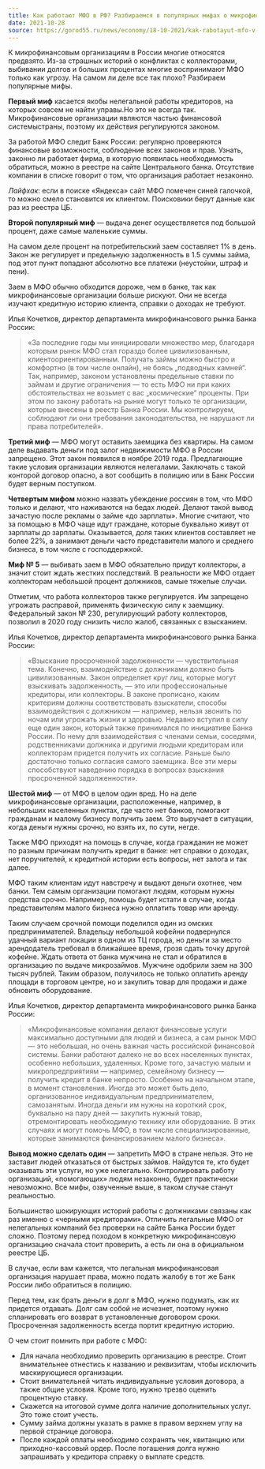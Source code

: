 ```yaml
---
title: Как работают МФО в РФ? Разбираемся в популярных мифах о микрофинансовых организациях
date: 2021-10-28
source: https://gorod55.ru/news/economy/18-10-2021/kak-rabotayut-mfo-v-rf-razbiraemsya-v-populyarnyh-mifah-o-mikrofinansovyh-organizatsiyah
---
```


К микрофинансовым организациям в России многие относятся предвзято. Из-за страшных историй о конфликтах с коллекторами, выбивании долгов и больших процентах многие воспринимают МФО только как угрозу. На самом ли деле все так плохо? Разбираем популярные мифы.

**Первый миф** касается якобы нелегальной работы кредиторов, на которых совсем не найти управы.Но это не всегда так. Микрофинансовые организации являются частью финансовой системыстраны, поэтому их действия регулируются законом.

За работой МФО следит Банк России: регулярно проверяются финансовые возможности, соблюдение всех законов и прав. Узнать, законно ли работает фирма, в которую появилась необходимость обратиться, можно в реестре на сайте Центрального банка. Отсутствие компании в списке говорит о том, что организация работает незаконно.

*Лайфхак*: если в поиске «Яндекса» сайт МФО помечен синей галочкой, то можно смело становится их клиентом. Поисковики берут данные как раз из реестра ЦБ.

**Второй популярный миф** — выдача денег осуществляется под большой процент, даже самые маленькие суммы.

На самом деле процент на потребительский заем составляет 1% в день. Закон же регулирует и предельную задолженность в 1.5 суммы займа, под этот пункт попадают абсолютно все платежи (неустойки, штраф и пени).

Заем в МФО обычно обходится дороже, чем в банке, так как микрофинансовые организации больше рискуют. Они не всегда изучают кредитную историю клиента, справки о доходах не требуют.

Илья Кочетков, директор департамента микрофинансового рынка Банка России:

> «За последние годы мы инициировали множество мер, благодаря которым рынок МФО стал гораздо более цивилизованным, клиентоориентированным. Получать займы можно быстро и комфортно (в том числе онлайн), не боясь „подводных камней“. Так, например, законом установлены предельные ставки по займам и другие ограничения — то есть МФО ни при каких обстоятельствах не возьмет с вас „космические“ проценты. При этом по закону работать на рынке могут только те организации, которые внесены в реестр Банка России. Мы контролируем, соблюдают ли они требования законодательства, не нарушают ли права потребителей».

**Третий миф** — МФО могут оставить заемщика без квартиры. На самом деле выдавать деньги под залог недвижимости МФО в России запрещено. Этот закон появился в ноябре 2019 года. Предлагающие такие условия организации являются нелегалами. Заключать с такой конторой договор опасно, а вот сообщить в полицию или в Банк России будет верным поступком.

**Четвертым мифом** можно назвать убеждение россиян в том, что МФО только и делают, что наживаются на бедах людей. Делают такой вывод зачастую после рекламы о займе «до зарплаты». Многие считают, что за помощью в МФО чаще идут граждане, которые буквально живут от зарплаты до зарплаты. Оказывается, доля таких клиентов составляет не более 22%, а занимают деньги часто представители малого и среднего бизнеса, в том числе с господдержкой.

**Миф № 5** — выбивать заем в МФО обязательно придут коллекторы, а значит стоит ждать жестких последствий. В реальности же МФО отдает коллекторам небольшой процент должников, самые тяжелые случаи.

Отметим, что работа коллекторов также регулируется. Им запрещено угрожать расправой, применять физическую силу к заемщику. Федеральный закон № 230, регулирующий работу коллекторов, позволил в 2020 году снизить число жалоб, связанных с взысканием.

Илья Кочетков, директор департамента микрофинансового рынка Банка России:

> «Взыскание просроченной задолженности — чувствительная тема. Конечно, взаимодействие с должниками должно быть цивилизованным. Закон определяет круг лиц, которые могут взыскивать задолженность, — это или профессиональные кредиторы, или коллекторы. В законе прописано, каким критериям должны соответствовать взыскатели, способы взаимодействия с должником — например, нельзя звонить по ночам или угрожать жизни и здоровью. Недавно вступил в силу еще один закон, который также принимался по инициативе Банка России. По нему для взаимодействия с членами семьи, соседями, родственниками должника и другими людьми кредиторам или коллекторам придется получить их согласие. Раньше было достаточно только согласия самого заемщика. Все эти меры способствуют наведению порядка в вопросах взыскания просроченной задолженности».

**Шестой миф** — от МФО в целом один вред. Но на деле микрофинансовые организации, расположенные, например, в небольших населенных пунктах, где часто нет банков, помогают гражданам и малому бизнесу получить заем. Это выручает в ситуации, когда деньги нужны срочно, но взять их, по сути, негде.

Также МФО приходят на помощь в случае, когда гражданин не может по разным причинам получить кредит в банке: нет справки о доходах, нет поручителей, к кредитной истории есть вопросы, нет залога и так далее.

МФО таким клиентам идут навстречу и выдают деньги охотнее, чем банки. Тем самым организации помогают людям, которым нужны средства срочно. Например, помощь будет кстати в случае, когда представителям малого бизнеса нужно оплатить товар или аренду.

Таким случаем срочной помощи поделился один из омских предпринимателей. Владельцу небольшой кофейни подвернулся удачный вариант локации в одном из ТЦ города, но деньги за место арендодатель требовал в ближайшее время, грозя сдать точку другой кофейне. Ждать ответа от банка мужчина не стал и обратился в организацию по выдаче микрозаймов. Мужчине одобрили заем на 300 тысяч рублей. Таким образом, получилось не только оплатить аренду площади в торговом центре, но и закупить товар для продажи и даже обновить оборудование.

Илья Кочетков, директор департамента микрофинансового рынка Банка России:

> «Микрофинансовые компании делают финансовые услуги максимально доступными для людей и бизнеса, а сам рынок МФО — это небольшая, но очень важная часть российской финансовой системы. Банки работают далеко не во всех населенных пунктах, особенно небольших, удаленных. Кроме того, зачастую малым и микропредприятиям — например, семейному бизнесу — получить кредит в банке непросто. Особенно на начальном этапе, в момент становления. Иногда это может быть дело, организованное индивидуальным предпринимателем, самозанятым. Иногда деньги им нужны на короткий срок, буквально на пару дней — закупить нужный товар, отремонтировать необходимую технику или оборудование. В этих случаях и могут помочь МФО, в том числе специализированные, которые занимаются финансированием малого бизнеса».

**Вывод можно сделать один** — запретить МФО в стране нельзя. Это не заставит людей отказаться от быстрых займов. Найдутся те, кто будет оказывать эти услуги, но уже нелегально. Контролировать работу организаций, «помогающих» людям незаконно, будет практически невозможно. Все мифы, озвученные выше, в таком случае станут реальностью.

Большинство шокирующих историй работы с должниками связаны как раз именно с «черными кредиторами». Отличить легальные МФО от нелегальных компаний без проверки на сайте Банка России будет сложно. Поэтому перед походом в конкретную микрофинансовую организацию сначала стоит проверить, а есть ли она в официальном реестре ЦБ.

В случае, если вам кажется, что легальная микрофинансовая организация нарушает права, можно подать жалобу в тот же Банк России либо обратиться в полицию.

Перед тем, как брать деньги в долг в МФО, нужно подумать, как их придется отдавать. Долг сам собой не исчезнет, поэтому нужно спланировать его возврат в установленные договором сроки. Просроченная задолженность всегда портит кредитную историю.

О чем стоит помнить при работе с МФО:
- Для начала необходимо проверить организацию в реестре. Стоит внимательнее отнестись к названию и реквизитам, чтобы исключить маскирующиеся организации.
- Стоит внимательней читать индивидуальные условия договора, а также общие условия. Кроме того, нужно трезво оценить процентную ставку.
- Скажется на итоговой сумме долга наличие дополнительных услуг. Это тоже стоит учесть.
- Сумму займа должны указать в рамке в правом верхнем углу на первой странице договора.
- После каждой оплаты необходимо сохранять чек, квитанцию или приходно-кассовый ордер. После погашения долга нужно запрашивать у кредитора справку о выплате средств.